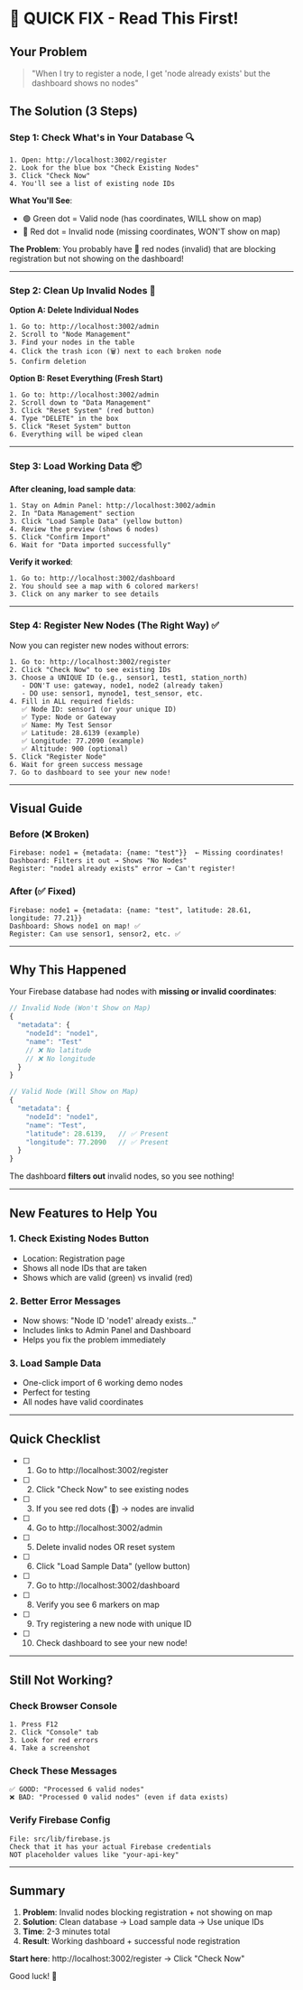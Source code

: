 # 🚀 QUICK FIX - Read This First!

## Your Problem
> "When I try to register a node, I get 'node already exists' but the dashboard shows no nodes"

## The Solution (3 Steps)

### Step 1: Check What's in Your Database 🔍
```
1. Open: http://localhost:3002/register
2. Look for the blue box "Check Existing Nodes"
3. Click "Check Now"
4. You'll see a list of existing node IDs
```

**What You'll See**:
- 🟢 Green dot = Valid node (has coordinates, WILL show on map)
- 🔴 Red dot = Invalid node (missing coordinates, WON'T show on map)

**The Problem**: You probably have 🔴 red nodes (invalid) that are blocking registration but not showing on the dashboard!

---

### Step 2: Clean Up Invalid Nodes 🧹

**Option A: Delete Individual Nodes**
```
1. Go to: http://localhost:3002/admin
2. Scroll to "Node Management"
3. Find your nodes in the table
4. Click the trash icon (🗑️) next to each broken node
5. Confirm deletion
```

**Option B: Reset Everything (Fresh Start)**
```
1. Go to: http://localhost:3002/admin
2. Scroll down to "Data Management"
3. Click "Reset System" (red button)
4. Type "DELETE" in the box
5. Click "Reset System" button
6. Everything will be wiped clean
```

---

### Step 3: Load Working Data 📦

**After cleaning, load sample data**:
```
1. Stay on Admin Panel: http://localhost:3002/admin
2. In "Data Management" section
3. Click "Load Sample Data" (yellow button)
4. Review the preview (shows 6 nodes)
5. Click "Confirm Import"
6. Wait for "Data imported successfully"
```

**Verify it worked**:
```
1. Go to: http://localhost:3002/dashboard
2. You should see a map with 6 colored markers!
3. Click on any marker to see details
```

---

### Step 4: Register New Nodes (The Right Way) ✅

Now you can register new nodes without errors:

```
1. Go to: http://localhost:3002/register
2. Click "Check Now" to see existing IDs
3. Choose a UNIQUE ID (e.g., sensor1, test1, station_north)
   - DON'T use: gateway, node1, node2 (already taken)
   - DO use: sensor1, mynode1, test_sensor, etc.
4. Fill in ALL required fields:
   ✅ Node ID: sensor1 (or your unique ID)
   ✅ Type: Node or Gateway
   ✅ Name: My Test Sensor
   ✅ Latitude: 28.6139 (example)
   ✅ Longitude: 77.2090 (example)
   ✅ Altitude: 900 (optional)
5. Click "Register Node"
6. Wait for green success message
7. Go to dashboard to see your new node!
```

---

## Visual Guide

### Before (❌ Broken)
```
Firebase: node1 = {metadata: {name: "test"}}  ← Missing coordinates!
Dashboard: Filters it out → Shows "No Nodes"
Register: "node1 already exists" error → Can't register!
```

### After (✅ Fixed)
```
Firebase: node1 = {metadata: {name: "test", latitude: 28.61, longitude: 77.21}}
Dashboard: Shows node1 on map! ✅
Register: Can use sensor1, sensor2, etc. ✅
```

---

## Why This Happened

Your Firebase database had nodes with **missing or invalid coordinates**:

```javascript
// Invalid Node (Won't Show on Map)
{
  "metadata": {
    "nodeId": "node1",
    "name": "Test"
    // ❌ No latitude
    // ❌ No longitude
  }
}

// Valid Node (Will Show on Map)
{
  "metadata": {
    "nodeId": "node1",
    "name": "Test",
    "latitude": 28.6139,   // ✅ Present
    "longitude": 77.2090   // ✅ Present
  }
}
```

The dashboard **filters out** invalid nodes, so you see nothing!

---

## New Features to Help You

### 1. Check Existing Nodes Button
- Location: Registration page
- Shows all node IDs that are taken
- Shows which are valid (green) vs invalid (red)

### 2. Better Error Messages
- Now shows: "Node ID 'node1' already exists..."
- Includes links to Admin Panel and Dashboard
- Helps you fix the problem immediately

### 3. Load Sample Data
- One-click import of 6 working demo nodes
- Perfect for testing
- All nodes have valid coordinates

---

## Quick Checklist

- [ ] 1. Go to http://localhost:3002/register
- [ ] 2. Click "Check Now" to see existing nodes
- [ ] 3. If you see red dots (🔴) → nodes are invalid
- [ ] 4. Go to http://localhost:3002/admin
- [ ] 5. Delete invalid nodes OR reset system
- [ ] 6. Click "Load Sample Data" (yellow button)
- [ ] 7. Go to http://localhost:3002/dashboard
- [ ] 8. Verify you see 6 markers on map
- [ ] 9. Try registering a new node with unique ID
- [ ] 10. Check dashboard to see your new node!

---

## Still Not Working?

### Check Browser Console
```
1. Press F12
2. Click "Console" tab
3. Look for red errors
4. Take a screenshot
```

### Check These Messages
```
✅ GOOD: "Processed 6 valid nodes"
❌ BAD: "Processed 0 valid nodes" (even if data exists)
```

### Verify Firebase Config
```
File: src/lib/firebase.js
Check that it has your actual Firebase credentials
NOT placeholder values like "your-api-key"
```

---

## Summary

1. **Problem**: Invalid nodes blocking registration + not showing on map
2. **Solution**: Clean database → Load sample data → Use unique IDs
3. **Time**: 2-3 minutes total
4. **Result**: Working dashboard + successful node registration

**Start here**: http://localhost:3002/register → Click "Check Now"

Good luck! 🎉

